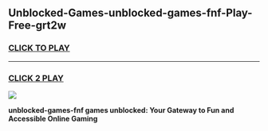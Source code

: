 
## Unblocked-Games-unblocked-games-fnf-Play-Free-grt2w
<h3>
<a href="https://premium76.site?title=unblocked-games-fnf&ref=21A">CLICK TO PLAY</a></h3>
<hr>

<h3>
<a href="https://premium76.site?title=unblocked-games-fnf&ref=21A">CLICK 2 PLAY</a>
  
</h3>

<a href="https://premium76.site?title=unblocked-games-fnf&ref=21A"><img src="https://clearcache.store/games.png"></a>


**unblocked-games-fnf games unblocked: Your Gateway to Fun and Accessible Online Gaming**
